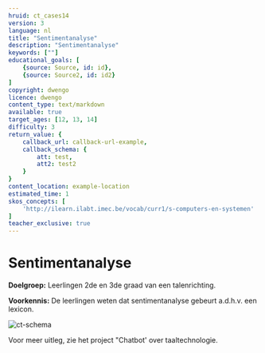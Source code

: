 ```yaml
---
hruid: ct_cases14
version: 3
language: nl
title: "Sentimentanalyse"
description: "Sentimentanalyse"
keywords: [""]
educational_goals: [
    {source: Source, id: id}, 
    {source: Source2, id: id2}
]
copyright: dwengo
licence: dwengo
content_type: text/markdown
available: true
target_ages: [12, 13, 14]
difficulty: 3
return_value: {
    callback_url: callback-url-example,
    callback_schema: {
        att: test,
        att2: test2
    }
}
content_location: example-location
estimated_time: 1
skos_concepts: [
    'http://ilearn.ilabt.imec.be/vocab/curr1/s-computers-en-systemen'
]
teacher_exclusive: true
---
```

# Sentimentanalyse
**Doelgroep:** Leerlingen 2de en 3de graad van een talenrichting.

**Voorkennis:** De leerlingen weten dat sentimentanalyse gebeurt a.d.h.v. een lexicon.

![ct-schema](@learning-object/m_ct_cases14/nl/3)

Voor meer uitleg, zie het project "Chatbot' over taaltechnologie. 
